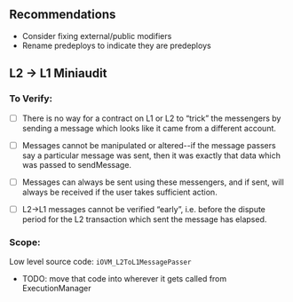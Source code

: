 ## Recommendations

- Consider fixing external/public modifiers
- Rename predeploys to indicate they are predeploys



## L2 -> L1 Miniaudit

### To Verify:

- [ ] There is no way for a contract on L1 or L2 to “trick” the messengers by sending a message which looks like it came from a different account.
- [ ] Messages cannot be manipulated or altered--if the message passers say a particular message was sent, then it was exactly that data which was passed to sendMessage.
- [ ] Messages can always be sent using these messengers, and if sent, will always be received if the user takes sufficient action.
- [ ] L2->L1 messages cannot be verified “early”, i.e. before the dispute period for the L2 transaction which sent the message has elapsed.




### Scope: 

Low level source code: `iOVM_L2ToL1MessagePasser`
- TODO: move that code into wherever it gets called from
ExecutionManager
